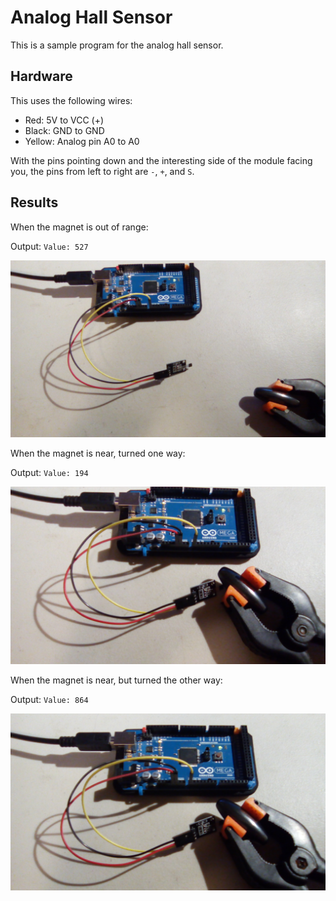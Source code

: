 # Analog Hall Sensor

This is a sample program for the analog hall sensor.


## Hardware
This uses the following wires:
- Red: 5V to VCC (+)
- Black: GND to GND
- Yellow: Analog pin A0 to A0

With the pins pointing down and the interesting side of the module facing you, the pins from left to right are `-`, `+`, and `S`.

## Results

When the magnet is out of range:

Output: `Value: 527`

![far](far.jpg)

When the magnet is near, turned one way:

Output: `Value: 194`

![near](near.jpg)

When the magnet is near, but turned the other way:

Output: `Value: 864`

![near-opposite](near-opposite.jpg)
